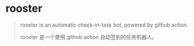 # rooster

> rooster is an automatic check-in-task bot, powered by github action.
> 
> rooster 是一个使用 github action 自动签到的任务机器人。
